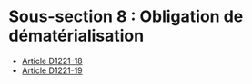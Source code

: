 #  Sous-section 8 : Obligation de dématérialisation 

* [Article D1221-18](./LEGIARTI000029134788.md)
* [Article D1221-19](./LEGIARTI000029134104.md)
